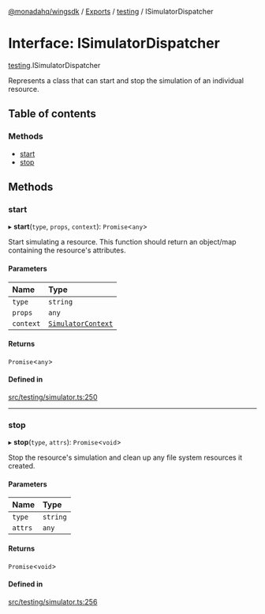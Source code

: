 [@monadahq/wingsdk](../README.md) / [Exports](../modules.md) / [testing](../modules/testing.md) / ISimulatorDispatcher

# Interface: ISimulatorDispatcher

[testing](../modules/testing.md).ISimulatorDispatcher

Represents a class that can start and stop the simulation of an individual
resource.

## Table of contents

### Methods

- [start](testing.ISimulatorDispatcher.md#start)
- [stop](testing.ISimulatorDispatcher.md#stop)

## Methods

### start

▸ **start**(`type`, `props`, `context`): `Promise`<`any`\>

Start simulating a resource. This function should return an object/map
containing the resource's attributes.

#### Parameters

| Name | Type |
| :------ | :------ |
| `type` | `string` |
| `props` | `any` |
| `context` | [`SimulatorContext`](testing.SimulatorContext.md) |

#### Returns

`Promise`<`any`\>

#### Defined in

[src/testing/simulator.ts:250](https://github.com/monadahq/winglang/blob/main/libs/wingsdk/src/testing/simulator.ts#L250)

___

### stop

▸ **stop**(`type`, `attrs`): `Promise`<`void`\>

Stop the resource's simulation and clean up any file system resources it
created.

#### Parameters

| Name | Type |
| :------ | :------ |
| `type` | `string` |
| `attrs` | `any` |

#### Returns

`Promise`<`void`\>

#### Defined in

[src/testing/simulator.ts:256](https://github.com/monadahq/winglang/blob/main/libs/wingsdk/src/testing/simulator.ts#L256)
